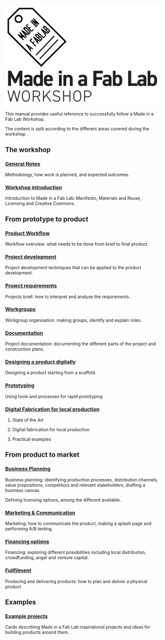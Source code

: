 ![](assets/branding.png)

This manual provides useful reference to successfully follow a Made in a Fab Lab Workshop.

The content is split according to the different areas covered during the workshop.

## The workshop

### [General Notes](01_general_notes.md)

Methodology, how work is planned, and expected outcomes.

### [Workshop introduction](02_workshop_intro.md)

Introduction to Made in a Fab Lab: Manifesto, Materials and Reuse, Licensing and Creative Commons.

## From prototype to product

### [Product Workflow](03_product_workflow.md)

Workflow overview: what needs to be done from brief to final product.

### [Project development](15_project_development.md)

Project development techniques that can be applied to the product development.

### [Project requirements](04_project_requirements.md)

Projects brief: how to interpret and analyse the requirements.

### [Workgroups](05_workgroups.md)

Workgroup organisation: making groups, identify and explain roles.

### [Documentation](06_documentation.md)

Project documentation: documenting the different parts of the project and construction plans.

### [Designing a product digitally](13_design.md)

Designing a product starting from a scaffold. 

### [Prototyping](14_prototyping.md)

Using tools and processes for rapid prototyping

### [Digital Fabrication for local production](11_digifab.md)

1. State of the Art

2. Digital fabrication for local production

3. Practical examples

## From product to market

### [Business Planning](07_business_planning.md)

Business planning: identifying production processes, distribution channels, value propositions, competitors and relevant stakeholders, drafting a business canvas.

Defining licensing options, among the different available.

### [Marketing & Communication](08_marketing.md)

Marketing: how to communicate the product, making a splash page and performing A/B testing.

### [Financing options](09_financing.md)

Financing: exploring different possibilities including local distribution, crowdfunding, angel and venture capital.

### [Fullfilment](10_fulfillment.md)

Producing and delivering products: how to plan and deliver a physical product

## Examples

### [Example projects](12_project_briefs.md)

Cards describing Made in a Fab Lab inspirational projects and ideas for building products around them.





